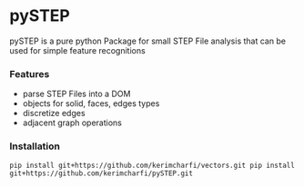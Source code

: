# pySTEP
pySTEP is a pure python Package for small STEP File analysis that can be used for simple feature recognitions 

### Features
- parse STEP Files into a DOM
- objects for solid, faces, edges types
- discretize edges
- adjacent graph operations

### Installation
`
pip install git+https://github.com/kerimcharfi/vectors.git
pip install git+https://github.com/kerimcharfi/pySTEP.git
`